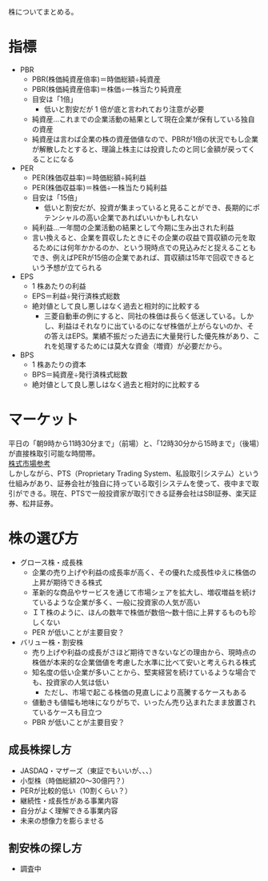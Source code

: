 株についてまとめる。

# 指標

- PBR
  - PBR(株価純資産倍率)＝時価総額÷純資産
  - PBR(株価純資産倍率)＝株価÷一株当たり純資産
  - 目安は「1倍」
    - 低いと割安だが 1 倍が底と言われており注意が必要
  - 純資産…これまでの企業活動の結果として現在企業が保有している独自の資産
  - 純資産は言わば企業の株の資産価値なので、PBRが1倍の状況でもし企業が解散したとすると、理論上株主には投資したのと同じ金額が戻ってくることになる
- PER
  - PER(株価収益率)＝時価総額÷純利益
  - PER(株価収益率)＝株価÷一株当たり純利益
  - 目安は「15倍」
    - 低いと割安だが、投資が集まっていると見ることができ、長期的にポテンシャルの高い企業であればいいかもしれない
  - 純利益…一年間の企業活動の結果として今期に生み出された利益
  - 言い換えると、企業を買収したときにその企業の収益で買収額の元を取るためには何年かかるのか、という現時点での見込みだと捉えることもでき、例えばPERが15倍の企業であれば、買収額は15年で回収できるという予想が立てられる
- EPS
  - 1 株あたりの利益
  - EPS＝利益÷発行済株式総数
  - 絶対値として良し悪しはなく過去と相対的に比較する
    - 三菱自動車の例にすると、同社の株価は長らく低迷している。しかし、利益はそれなりに出ているのになぜ株価が上がらないのか、その答えはEPS。業績不振だった過去に大量発行した優先株があり、これを処理するためには莫大な資金（増資）が必要だから。
- BPS
  - 1 株あたりの資本
  - BPS＝純資産÷発行済株式総数
  - 絶対値として良し悪しはなく過去と相対的に比較する

# マーケット

平日の「朝9時から11時30分まで」（前場）と、「12時30分から15時まで」（後場）が直接株取引可能な時間帯。  
[株式市場参考](https://orekabu.jp/stock-trading-hours/)  
しかしながら、PTS（Proprietary Trading System、私設取引システム）という仕組みがあり、証券会社が独自に持っている取引システムを使って、夜中まで取引ができる。現在、PTSで一般投資家が取引できる証券会社はSBI証券、楽天証券、松井証券。

# 株の選び方

- グロース株・成長株
  - 企業の売り上げや利益の成長率が高く、その優れた成長性ゆえに株価の上昇が期待できる株式
  - 革新的な商品やサービスを通じて市場シェアを拡大し、増収増益を続けているような企業が多く、一般に投資家の人気が高い
  - ＩＴ株のように、ほんの数年で株価が数倍～数十倍に上昇するものも珍しくない
  - PER が低いことが主要目安？
- バリュー株・割安株
  - 売り上げや利益の成長がさほど期待できないなどの理由から、現時点の株価が本来的な企業価値を考慮した水準に比べて安いと考えられる株式
  - 知名度の低い企業が多いことから、堅実経営を続けているような場合でも、投資家の人気は低い
    - ただし、市場で起こる株価の見直しにより高騰するケースもある
  - 値動きも値幅も地味になりがちで、いったん売り込まれたまま放置されているケースも目立つ
  - PBR が低いことが主要目安？

## 成長株探し方

- JASDAQ・マザーズ（東証でもいいが、、、）
- 小型株（時価総額20〜30億円？）
- PERが比較的低い（10割くらい？）
- 継続性・成長性がある事業内容
- 自分がよく理解できる事業内容
- 未来の想像力を膨らませる

## 割安株の探し方

- 調査中